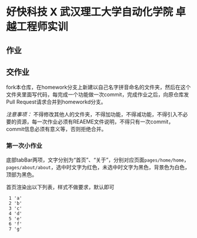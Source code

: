 # 好快科技 X 武汉理工大学自动化学院 卓越工程师实训


## 作业
## 交作业
fork本仓库，在homework分支上新建以自己名字拼音命名的文件夹，然后在这个文件夹里面写代码，每完成一个功能做一次commit，完成作业之后，向原仓库发Pull Request请求合并到homeworkd分支。


*注意事项：* 不得修改其他人的文件夹，不得加功能，不得减功能，不得引入不必要的资源，每一次作业必须有REAEME文件说明，不得只有一次commit，commit信息必须有意义等，否则拒绝合并。


### 第一次小作业
底部tabBar两项，文字分别为“首页”、“关于”，分别对应页面`pages/home/home`，`pages/about/about`，选中时文字为红色，未选中时文字为黑色，背景色为白色，顶部为黑色。

首页渲染出以下列表，样式不做要求，默认即可
```
 1 'a'
 2 'b'
 3 'c'
 4 'd'
 5 'e'
 6 'f'
 7 'g'
```



